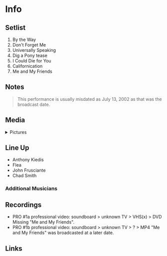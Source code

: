 # Info

## Setlist

1. By the Way
2. Don't Forget Me
3. Universally Speaking
4. Dig a Pony tease
5. I Could Die for You
6. Californication
7. Me and My Friends

## Notes

> This performance is usually misdated as July 13, 2002 as that was the broadcast date.

## Media 

<details>
  <summary>Pictures</summary>
  <!--<img alt="Setlist" title="Setlist" src="_.jpg" height="200" />
  <img alt="Ticket" title="Ticket" src="_.jpg" height="200" />
  <img alt="Flyer" title="Flyer" src="_.jpg" height="200" />
  <img alt="Clipping" title="Clipping" src="_.jpg" height="200" />-->
</details>

## Line Up

* Anthony Kiedis
* Flea
* John Frusciante
* Chad Smith

### Additional Musicians

## Recordings

* PRO #1a professional video: soundboard > unknown TV > VHS(x) > DVD Missing "Me and My Friends".
* PRO #1b professional video: soundboard > unknown TV > ? > MP4 "Me and My Friends" was broadcasted at a later date.

## Links